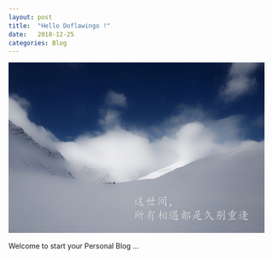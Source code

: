 ```yaml
---
layout: post
title:  "Hello Doflawingo !"
date:   2018-12-25
categories: Blog
---
```


![cover](https://raw.githubusercontent.com/Doflawingo/Doflawingo.github.io/master/_posts/imgs/2018-12-25/cover.jpg)

Welcome to start your Personal Blog ...
